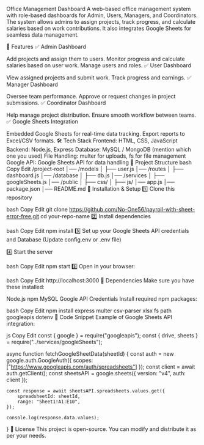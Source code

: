 Office Management Dashboard
A web-based office management system with role-based dashboards for Admin, Users, Managers, and Coordinators. The system allows admins to assign projects, track progress, and calculate salaries based on work contributions. It also integrates Google Sheets for seamless data management.

🚀 Features
✅ Admin Dashboard

Add projects and assign them to users.
Monitor progress and calculate salaries based on user work.
Manage users and roles.
✅ User Dashboard

View assigned projects and submit work.
Track progress and earnings.
✅ Manager Dashboard

Oversee team performance.
Approve or request changes in project submissions.
✅ Coordinator Dashboard

Help manage project distribution.
Ensure smooth workflow between teams.
✅ Google Sheets Integration

Embedded Google Sheets for real-time data tracking.
Export reports to Excel/CSV formats.
🛠️ Tech Stack
Frontend: HTML, CSS, JavaScript
Backend: Node.js, Express
Database: MySQL / MongoDB (mention which one you used)
File Handling: multer for uploads, fs for file management
Google API: Google Sheets API for data handling
📂 Project Structure
bash
Copy
Edit
/project-root
│── /models
│   ├── user.js
│── /routes
│   ├── dashboard.js
│── /database
│   ├── db.js
│── /services
│   ├── googleSheets.js
│── /public
│   ├── css/
│   ├── js/
│── app.js
│── package.json
│── README.md
📌 Installation & Setup
1️⃣ Clone this repository

bash
Copy
Edit
git clone https://github.com/No-One56/payroll-with-sheet-error-free.git
cd your-repo-name
2️⃣ Install dependencies

bash
Copy
Edit
npm install
3️⃣ Set up your Google Sheets API credentials and Database (Update config.env or .env file)

4️⃣ Start the server

bash
Copy
Edit
npm start
5️⃣ Open in your browser:

bash
Copy
Edit
http://localhost:3000
🔧 Dependencies
Make sure you have these installed:

Node.js
npm
MySQL
Google API Credentials
Install required npm packages:

bash
Copy
Edit
npm install express multer csv-parser xlsx fs path googleapis dotenv
📜 Code Snippet
Example of Google Sheets API integration:

js
Copy
Edit
const { google } = require("googleapis");
const { drive, sheets } = require("../services/googleSheets");

async function fetchGoogleSheetData(sheetId) {
    const auth = new google.auth.GoogleAuth({ scopes: ["https://www.googleapis.com/auth/spreadsheets"] });
    const client = await auth.getClient();
    const sheetsAPI = google.sheets({ version: "v4", auth: client });

    const response = await sheetsAPI.spreadsheets.values.get({
        spreadsheetId: sheetId,
        range: "Sheet1!A1:E10",
    });

    console.log(response.data.values);
}
📄 License
This project is open-source. You can modify and distribute it as per your needs.

